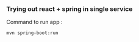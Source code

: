 ### Trying out react + spring in single service

Command to run app :

```shell
mvn spring-boot:run
```
